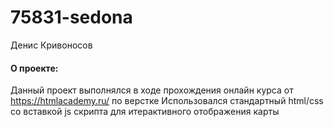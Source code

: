 # 75831-sedona
Денис Кривоносов
#### О проекте:
Данный проект выполнялся в ходе прохождения онлайн курса от https://htmlacademy.ru/ по верстке
Использовался стандартный html/css со вставкой js скрипта для итерактивного отображения карты
